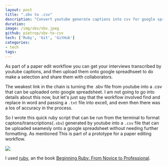 ```yaml
---
layout: post
title: ".sbv to .csv"
description: "Convert youtube generate captions into csv for google spreadsheat paper-editing"
duration: 
image: /img/sbv/sbv.jpeg
github: pietrop/sbv-to-csv 
tech: ['Ruby', 'Git', 'GitHub']
categories: 
- tech
tags:
---
```


As part of a paper edit workflow you can get your interviews transcribed by youtube captions, and then upload them onto google spreadhseet to do make a selection and share them with collaborators. 

The weakest link in the chain is turning the .sbv file from youtube into a .csv that can be uploaded onto google spreadsheet. I am not going to go into details about this now, but let's just say that the workflow involved find and replace in word and passing a `.txt` file into excell, and even then there was a los of accuracy in the process.

So I wrote this quick ruby script that can be run from the terminal to format captons/transcriptions(`.sbv`) generated by youtube into a `.csv` file that can be uploaded seamesly onto a google spreadsheet without needing further formatting. As mentioned This is part of a prototype for a paper editing workflow.

<img class="thumb img-round img-responsive" src="{{ page.image}}">

I used [ruby](<https://www.ruby-lang.org>), an the book [Beginning Ruby: From Novice to Professional](<https://www.amazon.co.uk/Beginning-Ruby-Novice-Professional-Experts/dp/1430223634>).






